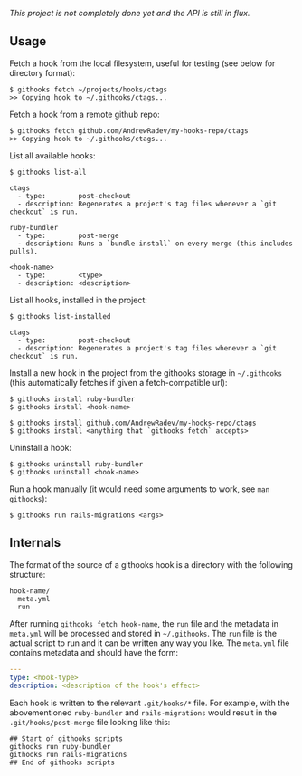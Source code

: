 *This project is not completely done yet and the API is still in flux.*

## Usage

Fetch a hook from the local filesystem, useful for testing (see below for
directory format):

    $ githooks fetch ~/projects/hooks/ctags
    >> Copying hook to ~/.githooks/ctags...

Fetch a hook from a remote github repo:

    $ githooks fetch github.com/AndrewRadev/my-hooks-repo/ctags
    >> Copying hook to ~/.githooks/ctags...

List all available hooks:

    $ githooks list-all

    ctags
      - type:        post-checkout
      - description: Regenerates a project's tag files whenever a `git checkout` is run.

    ruby-bundler
      - type:        post-merge
      - description: Runs a `bundle install` on every merge (this includes pulls).

    <hook-name>
      - type:        <type>
      - description: <description>

List all hooks, installed in the project:

    $ githooks list-installed

    ctags
      - type:        post-checkout
      - description: Regenerates a project's tag files whenever a `git checkout` is run.

Install a new hook in the project from the githooks storage in `~/.githooks`
(this automatically fetches if given a fetch-compatible url):

    $ githooks install ruby-bundler
    $ githooks install <hook-name>

    $ githooks install github.com/AndrewRadev/my-hooks-repo/ctags
    $ githooks install <anything that `githooks fetch` accepts>

Uninstall a hook:

    $ githooks uninstall ruby-bundler
    $ githooks uninstall <hook-name>

Run a hook manually (it would need some arguments to work, see `man githooks`):

    $ githooks run rails-migrations <args>

## Internals

The format of the source of a githooks hook is a directory with the following
structure:

    hook-name/
      meta.yml
      run

After running `githooks fetch hook-name`, the `run` file and the metadata in
`meta.yml` will be processed and stored in `~/.githooks`. The `run` file is the
actual script to run and it can be written any way you like. The `meta.yml`
file contains metadata and should have the form:

``` yaml
---
type: <hook-type>
description: <description of the hook's effect>
```

Each hook is written to the relevant `.git/hooks/*` file. For example, with the
abovementioned `ruby-bundler` and `rails-migrations`
would result in the `.git/hooks/post-merge` file looking like this:

    ## Start of githooks scripts
    githooks run ruby-bundler
    githooks run rails-migrations
    ## End of githooks scripts
